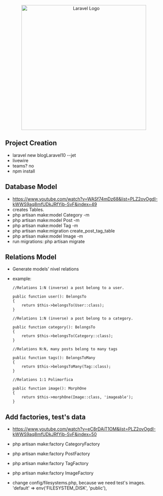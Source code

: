 <p align="center"><a href="https://laravel.com" target="_blank"><img src="https://raw.githubusercontent.com/laravel/art/master/logo-lockup/5%20SVG/2%20CMYK/1%20Full%20Color/laravel-logolockup-cmyk-red.svg" width="400" alt="Laravel Logo"></a></p>

## Project Creation

-   laravel new blogLaravel10 --jet
-   livewire
-   teams? no
-   npm install

## Database Model

-   https://www.youtube.com/watch?v=WASf74mDz68&list=PLZ2ovOgdI-kWWS9aq8mfUDkJRfYib-SvF&index=49
-   creates Tables.
-   php artisan make:model Category -m
-   php artisan make:model Post -m
-   php artisan make:model Tag -m
-   php artisan make:migration create_post_tag_table
-   php artisan make:model Image -m
-   run migrations: php artisan migrate

## Relations Model

-   Generate models' nivel relations
-   example:
    <br>

        //Relations 1:N (inverse) a post belong to a user.

        public function user(): BelongsTo
        {
            return $this->belongsTo(User::class);
        }

        //Relations 1:N (inverse) a post belong to a category.

        public function category(): BelongsTo
        {
            return $this->belongsTo(Category::class);
        }

        //Relations N:N, many posts belong to many tags

        public function tags(): BelongsToMany
        {
            return $this->belongsToMany(Tag::class);
        }

        //Relations 1:1 Polimorfica

        public function image(): MorphOne
        {
            return $this->morphOne(Image::class, 'imageable');
        }

## Add factories, test's data

-   https://www.youtube.com/watch?v=eC8rDAiT1OM&list=PLZ2ovOgdI-kWWS9aq8mfUDkJRfYib-SvF&index=50
-   php artisan make:factory CategoryFactory
-   php artisan make:factory PostFactory
-   php artisan make:factory TagFactory
-   php artisan make:factory ImageFactory

-   change config/filesystems.php, because we need test's images.
    <br>
    'default' => env('FILESYSTEM_DISK', 'public'),
